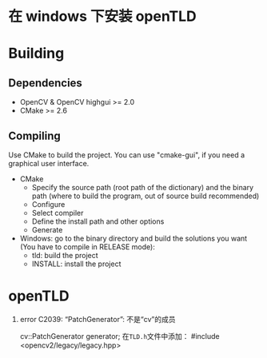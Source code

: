 # 在 windows 下安装 openTLD
Building
=========

Dependencies
------------

* OpenCV & OpenCV highgui >= 2.0
* CMake >= 2.6

Compiling
---------

Use CMake to build the project. You can use "cmake-gui", if you need a graphical user interface.

* CMake
	* Specify the source path (root path of the dictionary) and the binary path (where to build the program, out
	  of source build recommended)
	* Configure
	* Select compiler
	* Define the install path and other options
	* Generate
* Windows: go to the binary directory and build the solutions you want (You have to compile in RELEASE mode):
	* tld: build the project
	* INSTALL: install the project



# openTLD

1. error C2039: “PatchGenerator”: 不是“cv”的成员

	cv::PatchGenerator generator;
在`TLD.h`文件中添加：
#include <opencv2/legacy/legacy.hpp>